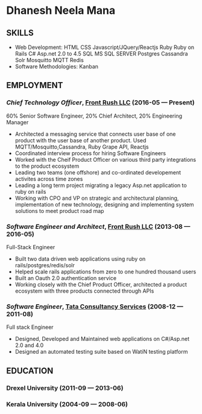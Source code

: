 Dhanesh Neela Mana
============






## SKILLS

  - Web Development: HTML CSS Javascript/JQuery/Reactjs Ruby Ruby on Rails C# Asp.net 2.0 to 4.5 SQL MS SQL SERVER Postgres Cassandra Solr Mosquitto MQTT Redis 
  - Software Methodologies: Kanban 

## EMPLOYMENT

### *Chief Technology Officer*, [Front Rush LLC](https://www.frontrush.com/web/) (2016-05 — Present)

60%  Senior Software Engineer, 20% Chief Architect, 20% Engineering Manager
  - Architected a messaging service that connects user base of one product with the user base of another product. Used MQTT/Mosquitto,Cassandra, Ruby Grape API, Reactjs
  - Coordinated interview process for hiring  Software Engineers
  - Worked with the Cheif Product Officer on various third party integrations to the product ecosystem
  - Leading two teams (one offshore) and co-ordinated developement activites across time zones
  - Leading a long term project migrating a legacy Asp.net application to ruby on rails
  - Working with CPO and VP on strategic and architectural planning, implementation of new technology, designing and implementing system solutions to meet product road map

### *Software Engineer and  Architect*, [Front Rush LLC](https://www.frontrush.com/web/) (2013-08 — 2016-05)

Full-Stack Engineer
  - Built two data driven web applications using ruby on rails/postgres/redis/solr
  - Helped scale rails applications from zero to one hundred thousand users
  - Built an Oauth 2.0 authentication service
  - Working closely with the Chief Product Officer, architected a product ecosystem with three products connected through APIs

### *Software Engineer*, [Tata Consultancy Services](http://www.tcs.com/Pages/default.aspx) (2008-12 — 2011-08)

Full stack Engineer
  - Designed, Developed and Maintained web applications on C#/Asp.net 2.0 and 4.0
  - Designed an automated testing suite based on WatiN testing platform




## EDUCATION

### Drexel University (2011-09 — 2013-06)



### Kerala University (2004-09 — 2008-06)












